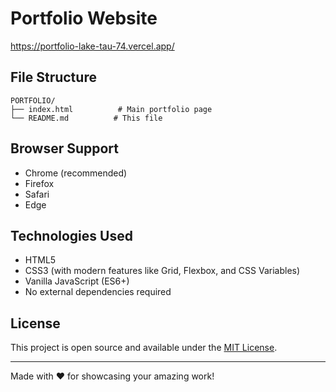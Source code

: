 # Portfolio Website

https://portfolio-lake-tau-74.vercel.app/

## File Structure

```
PORTFOLIO/
├── index.html          # Main portfolio page
└── README.md          # This file
```

## Browser Support

- Chrome (recommended)
- Firefox
- Safari
- Edge

## Technologies Used

- HTML5
- CSS3 (with modern features like Grid, Flexbox, and CSS Variables)
- Vanilla JavaScript (ES6+)
- No external dependencies required
## License

This project is open source and available under the [MIT License](LICENSE).

---


Made with ❤️ for showcasing your amazing work! 
